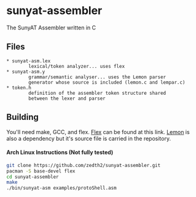 # sunyat-assembler
The SunyAT Assembler written in C

## Files

    * sunyat-asm.lex 
     		lexical/token analyzer... uses flex
    * sunyat-asm.y 
     		grammar/semantic analyser... uses the Lemon parser
            generator whose source is included (lemon.c and lempar.c)
    * token.h 
     		definition of the assembler token structure shared 
            between the lexer and parser

## Building

You'll need make, GCC, and flex. [Flex](https://github.com/westes/flex) can be found at this link. [Lemon](https://www.sqlite.org/src/doc/trunk/doc/lemon.html) is also a dependency but it's source file is carried in the repository.

#### Arch Linux Instructions (Not fully tested)

```sh
git clone https://github.com/zedth2/sunyat-assembler.git
pacman -S base-devel flex
cd sunyat-assembler
make
./bin/sunyat-asm examples/protoShell.asm
```
